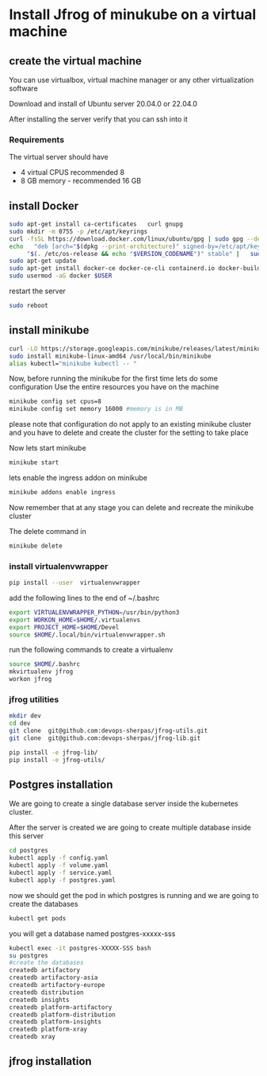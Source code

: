 # Install Jfrog of minukube on a virtual machine #

## create the virtual machine ##
You can use virtualbox, virtual machine manager or any other virtualization software 

Download and install of Ubuntu server 20.04.0 or 22.04.0

After installing the server verify that you can ssh into it

### Requirements ###

The virtual server should have 
- 4 virtual CPUS recommended 8
- 8 GB memory - recommended 16 GB


## install Docker ##
```bash    
sudo apt-get install ca-certificates   curl gnupg
sudo mkdir -m 0755 -p /etc/apt/keyrings
curl -fsSL https://download.docker.com/linux/ubuntu/gpg | sudo gpg --dearmor -o /etc/apt/keyrings/docker.gpg
echo   "deb [arch="$(dpkg --print-architecture)" signed-by=/etc/apt/keyrings/docker.gpg] https://download.docker.com/linux/ubuntu \
     "$(. /etc/os-release && echo "$VERSION_CODENAME")" stable" |   sudo tee /etc/apt/sources.list.d/docker.list > /dev/null
sudo apt-get update
sudo apt-get install docker-ce docker-ce-cli containerd.io docker-buildx-plugin docker-compose-plugin
sudo usermod -aG docker $USER

```
restart the server
```bash
sudo reboot
```

## install minikube

```bash
curl -LO https://storage.googleapis.com/minikube/releases/latest/minikube-linux-amd64
sudo install minikube-linux-amd64 /usr/local/bin/minikube
alias kubectl="minikube kubectl -- "
```

Now, before running the minikube for the first time lets do some configuration
Use the entire resources you have on the machine 

```bash
minikube config set cpus=8
minikube config set memory 16000 #memory is in MB
```
please note that configuration do not apply to an existing minikube cluster and you have to delete and create the cluster for the setting to take place


Now lets start minikube

```bash
minikube start
```

lets enable the ingress addon on minikube

```bash
minikube addons enable ingress
```

Now remember that at any stage you can delete and recreate the minikube cluster

The delete command in 
```bash 
minikube delete
```



### install virtualenvwrapper ###

```bash
pip install --user  virtualenvwrapper
```


add the following lines to the end of ~/.bashrc
```bash 
export VIRTUALENVWRAPPER_PYTHON=/usr/bin/python3
export WORKON_HOME=$HOME/.virtualenvs
export PROJECT_HOME=$HOME/Devel
source $HOME/.local/bin/virtualenvwrapper.sh

```
run the following commands to create a virtualenv 
```bash 
source $HOME/.bashrc
mkvirtualenv jfrog
workon jfrog
```


### jfrog utilities ###

```bash 
mkdir dev
cd dev
git clone  git@github.com:devops-sherpas/jfrog-utils.git
git clone  git@github.com:devops-sherpas/jfrog-lib.git

pip install -e jfrog-lib/
pip install -e jfrog-utils/
```


## Postgres installation ##  

We are going to create a single database server inside the kubernetes cluster.

After the server is created we are going to create multiple database inside this server 

```bash
cd postgres
kubectl apply -f config.yaml
kubectl apply -f volume.yaml
kubectl apply -f service.yaml
kubectl apply -f postgres.yaml
```


now we should get the pod in which postgres is running and we are going to create the databases

```bash
kubectl get pods
```

you will get a database named postgres-xxxxx-sss

```bash
kubectl exec -it postgres-XXXXX-SSS bash
su postgres
#create the databases
createdb artifactory           
createdb artifactory-asia      
createdb artifactory-europe    
createdb distribution          
createdb insights              
createdb platform-artifactory  
createdb platform-distribution 
createdb platform-insights     
createdb platform-xray         
createdb xray                  
```


## jfrog installation ## 


